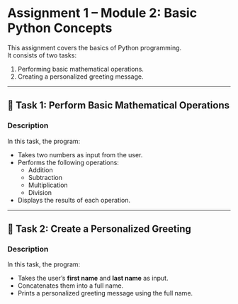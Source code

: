 # Assignment 1 – Module 2: Basic Python Concepts  

This assignment covers the basics of Python programming.  
It consists of two tasks:  
1. Performing basic mathematical operations.  
2. Creating a personalized greeting message.  

---

## 🔹 Task 1: Perform Basic Mathematical Operations  

### Description  
In this task, the program:  
- Takes two numbers as input from the user.  
- Performs the following operations:  
  - Addition  
  - Subtraction  
  - Multiplication  
  - Division  
- Displays the results of each operation.  


---

## 🔹 Task 2: Create a Personalized Greeting  

### Description  
In this task, the program:  
- Takes the user’s **first name** and **last name** as input.  
- Concatenates them into a full name.  
- Prints a personalized greeting message using the full name.  

  
